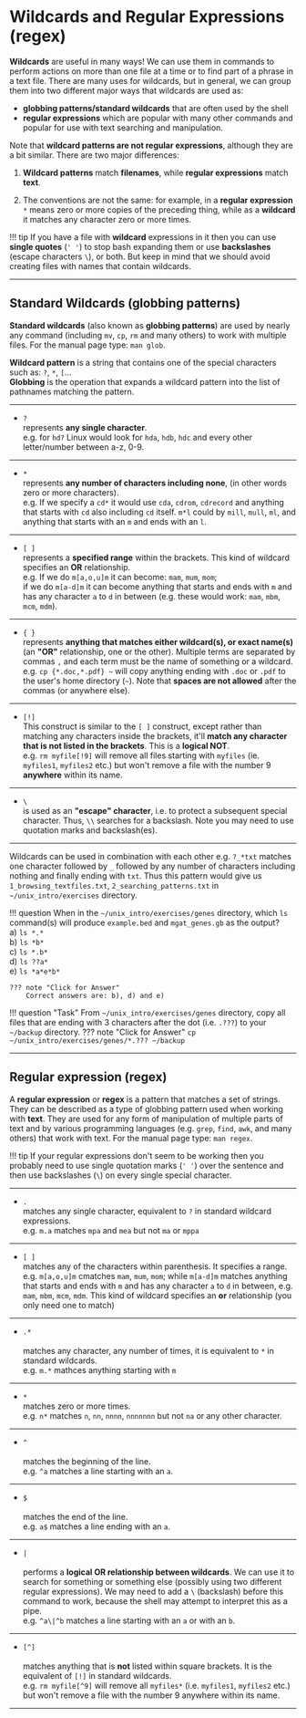 # Wildcards and Regular Expressions (regex)

**Wildcards** are useful in many ways! We can use them in commands to
perform actions on more than one file at a time or to find part of a
phrase in a text file. There are many uses for wildcards, but in
general, we can group them into two different major ways that wildcards
are used as:

-   **globbing patterns/standard wildcards** that are often used by the
    shell
-   **regular expressions** which are popular with many other commands
    and popular for use with text searching and manipulation.

Note that **wildcard patterns are not regular expressions**, although they are a bit similar. There are two major differences:

1.  **Wildcard patterns** match **filenames**, while **regular expressions** match **text**.
   
2.  The conventions are not the same: for example, in a **regular expression** `*` means zero or more copies of the preceding thing, while as a **wildcard** it matches any character zero or more times.

!!! tip
    If you have a file with **wildcard** expressions in it then you can use
    **single quotes** (`' '`) to stop bash expanding them or use
    **backslashes** (escape characters `\`), or both. But keep in mind that
    we should avoid creating files with names that contain wildcards.

------------------------------------------------------------------------

## Standard Wildcards (globbing patterns)

**Standard wildcards** (also known as **globbing patterns**) are used by
nearly any command (including `mv`, `cp`, `rm` and many others) to work
with multiple files. For the manual page type: `man glob`.

**Wildcard pattern** is a string that contains one of the special
characters such as: `?`, `*`, `[`...\
**Globbing** is the operation that expands a wildcard pattern into the
list of pathnames matching the pattern.

------------------------------------------------------------------------

-   `?` <br />represents **any single character**. <br /> e.g. for `hd?`
    Linux would look for `hda`, `hdb`, `hdc` and every other
    letter/number between a-z, 0-9.

------------------------------------------------------------------------

-   `*` <br />represents **any number of characters including none**,
    (in other words zero or more characters). <br /> e.g. If we specify
    a `cd*` it would use `cda`, `cdrom`, `cdrecord` and anything that
    starts with `cd` also including `cd` itself. `m*l` could by `mill`,
    `mull`, `ml`, and anything that starts with an `m` and ends with an
    `l`.

------------------------------------------------------------------------

-   `[ ]` <br />represents a **specified range** within the brackets.
    This kind of wildcard specifies an **OR** relationship. <br />e.g.
    If we do `m[a,o,u]m` it can become: `mam`, `mum`, `mom`; <br />if we
    do `m[a-d]m` it can become anything that starts and ends with `m`
    and has any character `a` to `d` in between (e.g. these would work:
    `mam`, `mbm`, `mcm`, `mdm`).

------------------------------------------------------------------------

-   `{ }` <br />represents **anything that matches either wildcard(s),
    or exact name(s)** (an **"OR"** relationship, one or the other).
    Multiple terms are separated by commas `,` and each term must be the
    name of something or a wildcard. <br />e.g. `cp {*.doc,*.pdf} ~`
    will copy anything ending with `.doc` or `.pdf` to the user's home
    directory (`~`). Note that **spaces are not allowed** after the
    commas (or anywhere else).

------------------------------------------------------------------------

-   `[!]` <br />This construct is similar to the `[ ]` construct, except
    rather than matching any characters inside the brackets, it'll
    **match any character that is not listed in the brackets**. This is
    a **logical NOT**. <br />e.g. `rm myfile[!9]` will remove all files
    starting with `myfiles` (ie. `myfiles1`, `myfiles2` etc.) but won't
    remove a file with the number 9 **anywhere** within its name.

------------------------------------------------------------------------

-   `\` <br />is used as an **"escape" character**, i.e. to protect a
    subsequent special character. Thus, `\\` searches for a backslash.
    Note you may need to use quotation marks and backslash(es).

------------------------------------------------------------------------

Wildcards can be used in combination with each other e.g. `?_*txt`
matches one character followed by `_` followed by any number of
characters including nothing and finally ending with `txt`. Thus this
pattern would give us `1_browsing_textfiles.txt`,
`2_searching_patterns.txt` in `~/unix_intro/exercises` directory.

!!! question
    When in the `~/unix_intro/exercises/genes` directory, which `ls`
    command(s) will produce `example.bed` and `mgat_genes.gb` as the output?
    <br />a) `ls *.*` 
    <br />b) `ls *b*` 
    <br />c) `ls *.b*` 
    <br />d)
    `ls ??a*` 
    <br />e) `ls *a*e*b*`
    
    ??? note "Click for Answer"
        Correct answers are: b), d) and e)



!!! question "Task"
    From `~/unix_intro/exercises/genes` directory, copy all files that are
    ending with 3 characters after the dot (i.e. `.???`) to your `~/backup`
    directory.
    ??? note "Click for Answer"
        ```
        cp ~/unix_intro/exercises/genes/*.??? ~/backup
        ```

------------------------------------------------------------------------

## Regular expression (regex)

A **regular expression** or **regex** is a pattern that matches a set of
strings. They can be described as a type of globbing pattern used when
working with **text**. They are used for any form of manipulation of
multiple parts of text and by various programming languages (e.g.
`grep`, `find`, `awk`, and many others) that work with text. For the
manual page type: `man regex`.

!!! tip
    If your regular expressions don't seem to be working then you probably
    need to use single quotation marks (`' '`) over the sentence and then
    use backslashes (`\`) on every single special character.

------------------------------------------------------------------------

-   `.` <br />matches any single character, equivalent to `?` in
    standard wildcard expressions. <br />e.g. `m.a` matches `mpa` and
    `mea` but not `ma` or `mppa`

------------------------------------------------------------------------

-   `[ ]` <br />matches any of the characters within parenthesis. It
    specifies a range. <br />e.g. `m[a,o,u]m` cmatches `mam`, `mum`,
    `mom`; while `m[a-d]m` matches anything that starts and ends with
    `m` and has any character `a` to `d` in between, e.g. `mam`, `mbm`,
    `mcm`, `mdm`. This kind of wildcard specifies an **or** relationship
    (you only need one to match)

------------------------------------------------------------------------

-   `.*`\
    <br />matches any character, any number of times, it is equivalent
    to `*` in standard wildcards. <br />e.g. `m.*` mathces anything
    starting with `m`

------------------------------------------------------------------------

-   `*` <br />matches zero or more times. <br />e.g. `n*` matches `n`,
    `nn`, `nnnn`, `nnnnnnn` but not `na` or any other character.

------------------------------------------------------------------------

-   `^`\
    <br />matches the beginning of the line. <br />e.g. `^a` matches a
    line starting with an `a`.

------------------------------------------------------------------------

-   `$`\
    <br />matches the end of the line. <br />e.g. `a$` matches a line
    ending with an `a`.

------------------------------------------------------------------------

-   `|`\
    <br /> performs a **logical OR relationship between wildcards**. We
    can use it to search for something or something else (possibly using
    two different regular expressions). We may need to add a `\`
    (backslash) before this command to work, because the shell may
    attempt to interpret this as a pipe. <br />e.g. `^a\|^b` matches a
    line starting with an `a` or with an `b`.

------------------------------------------------------------------------

-   `[^]`\
    <br /> matches anything that is **not** listed within square
    brackets. It is the equivalent of `[!]` in standard wildcards.
    <br />e.g. `rm myfile[^9]` will remove all `myfiles*` (i.e.
    `myfiles1`, `myfiles2` etc.) but won't remove a file with the number
    9 anywhere within its name.

------------------------------------------------------------------------